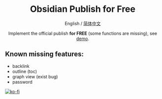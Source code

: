 <div align="center">

<h1 align="center">Obsidian Publish for Free</h1>

English / [简体中文](./README_CN.md)

Implement the official publish **for FREE** (some functions are missing), see [demo](https://obs.deno.dev).
</div>


## Known missing features:

- backlink
- outline (toc)
- graph view (exist bug)
- password


[![ko-fi](https://ko-fi.com/img/githubbutton_sm.svg)](https://ko-fi.com/Y8Y3VBAML)
